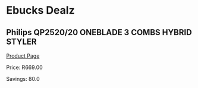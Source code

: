 
# Ebucks Dealz
## Philips QP2520/20 ONEBLADE 3 COMBS HYBRID STYLER
[Product Page](https://www.ebucks.com/web/shop/productSelected.do?prodId=1186943518&catId=1186081080)

Price: R669.00

Savings: 80.0


	